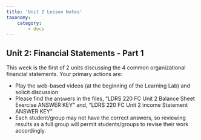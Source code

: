 ```yaml
---
title: 'Unit 2 Lesson Notes'
taxonomy:
    category:
        - docs
---
```


## Unit 2: Financial Statements - Part 1

This week is the first of 2 units discussing the 4 common organizational financial statements. Your primary actions are:

- Play the web-based videos (at the beginning of the Learning Lab) and solicit discussion
- Please find the answers in the files, “LDRS 220 FC Unit 2 Balance Sheet Exercise ANSWER KEY” and, “LDRS 220 FC Unit 2 income Statement ANSWER KEY”
- Each student/group may not have the correct answers, so reviewing results as a full group will permit students/groups to revise their work accordingly.
